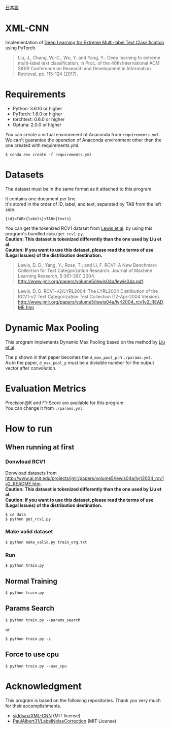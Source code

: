 [日本語](https://github.com/yu54ku/xml-cnn/blob/master/README_J.md)

# XML-CNN
Implementation of [Deep Learning for Extreme Multi-label Text Classification](http://nyc.lti.cs.cmu.edu/yiming/Publications/jliu-sigir17.pdf) using PyTorch.

> Liu, J., Chang, W.-C., Wu, Y. and Yang, Y.: Deep learning fo extreme multi-label text classification, in Proc. of the 40th International ACM SIGIR Conference on Research and Development in Information Retrieval, pp. 115-124 (2017).

# Requirements
- Python: 3.6.10 or higher
- PyTorch: 1.6.0 or higher
- torchtext: 0.6.0 or higher
- Optuna: 2.0.0 or higher

You can create a virtual environment of Anaconda from `requirements.yml`.
We can't guarantee the operation of Anaconda environment other than the one created with requirements.yml.

```
$ conda env create -f requirements.yml
```


# Datasets
The dataset must be in the same format as it attached to this program.

It contains one document per line.  
It's stored in the order of ID, label, and text, separated by TAB from the left side.

```
{id}<TAB>{labels}<TAB>{texts}
```

You can get the tokenized RCV1 dataset from [Lewis et al](https://www.jmlr.org/papers/volume5/lewis04a/lewis04a.pdf). by using this program's bundled `data/get_rcv1.py`.  
__Caution: This dataset is tokenized differently than the one used by Liu et al.__  
__Caution: If you want to use this dataset, please read the terms of use (Legal Issues) of the distribution destination.__

> Lewis, D. D.; Yang, Y.; Rose, T.; and Li, F. RCV1: A New Benchmark Collection for Text Categorization Research. Journal of Machine Learning Research, 5:361-397, 2004. http://www.jmlr.org/papers/volume5/lewis04a/lewis04a.pdf. 

> Lewis, D. D.  RCV1-v2/LYRL2004: The LYRL2004 Distribution of the RCV1-v2 Text Categorization Test Collection (12-Apr-2004 Version). http://www.jmlr.org/papers/volume5/lewis04a/lyrl2004_rcv1v2_README.htm. 


# Dynamic Max Pooling
This program implements Dynamic Max Pooling based on the method by [Liu et al](http://nyc.lti.cs.cmu.edu/yiming/Publications/jliu-sigir17.pdf).

The p shown in that paper becomes the `d_max_pool_p` in `./params.yml`.  
As in the paper, `d_max_pool_p` must be a divisible number for the output vector after convolution.


# Evaluation Metrics
Precision@K and F1-Score are available for this program.  
You can change it from `./params.yml`.

# How to run
## When running at first
### Donwload RCV1

Donwload datasets from http://www.ai.mit.edu/projects/jmlr/papers/volume5/lewis04a/lyrl2004_rcv1v2_README.htm.  
__Caution: This dataset is tokenized differently than the one used by Liu et al.__  
__Caution: If you want to use this dataset, please read the terms of use (Legal Issues) of the distribution destination.__

```
$ cd data
$ python get_rcv1.py
```


### Make valid dataset

```
$ python make_valid.py train_org.txt
```

### Run

```
$ python train.py
```

## Normal Training

```
$ python train.py
```

## Params Search
```
$ python train.py --params_search
```
or
```
$ python train.py -s
```
## Force to use cpu

```
$ python train.py --use_cpu
```

# Acknowledgment
This program is based on the following repositories.
Thank you very much for their accomplishments.


- [siddsax/XML-CNN](https://github.com/siddsax/XML-CNN) (MIT license)
- [PaulAlbert31/LabelNoiseCorrection](https://github.com/PaulAlbert31/LabelNoiseCorrection) (MIT License)
